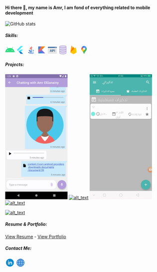 #### Hi there 👋, my name is Amr, I am fond of everything related to mobile development


![GitHub stats](https://github-readme-stats.vercel.app/api?username=ganainy&show_icons=true)  

##### Skills: 
 <img src='https://github.com/ganainy/ganainy/blob/main/android.png' alt='website' height='30'> <img src='https://github.com/ganainy/ganainy/blob/main/flutter.png' alt='website' height='30'>
 <img src='https://github.com/ganainy/ganainy/blob/main/java.png' alt='website' height='30'>
 <img src='https://github.com/ganainy/ganainy/blob/main/kotlin.png' alt='website' height='30'>
 <img src='https://github.com/ganainy/ganainy/blob/main/api.png' alt='website' height='30'>
 <img src='https://github.com/ganainy/ganainy/blob/main/database.png' alt='website' height='30'>
 <img src='https://github.com/ganainy/ganainy/blob/main/firebase.png' alt='website' height='30'>
  <img src='https://github.com/ganainy/ganainy/blob/main/maps.png' alt='website' height='30'>

##### Projects: 

[<img alt="alt_text" width="200" height="400" src="https://github.com/ganainy/ganainy/blob/main/our-chat-gif.gif" />](https://github.com/ganainy/Our_chat) [<img alt="alt_text" width="200" height="400" src="https://github.com/ganainy/ganainy/blob/main/gym-master-gif.gif" />](https://github.com/ganainy/GymMasters) [<img alt="alt_text" width="200" height="400" src="https://github.com/ganainy/ganainy/blob/main/reminderly-gif.gif" />](https://github.com/ganainy/Reminderly) [<img alt="alt_text" width="200" height="400" src="https://user-images.githubusercontent.com/44480226/169400363-56fff694-a508-4921-8246-4141615d3ad7.gif" />](https://github.com/ganainy/portfolio)


[<img alt="alt_text" width="400" height="400" src="https://user-images.githubusercontent.com/44480226/169399095-cf2b3049-e0a4-41ed-8e0a-f267db793284.gif" />](https://github.com/ganainy/realtime_quizzes)




 ##### Resume & Portfolio: 
 [View Resume](https://drive.google.com/drive/folders/1ZIHmoZBYllS8mb545TFHASr5kgzBzxMJ?usp=sharing) -
 [View Portfolio](https://ganainy.github.io/myportfolio/#/)

##### Contact Me: 
[<img src='https://github.com/ganainy/ganainy/blob/main/icons8-linkedin-circled.gif' alt='linkedin' height='30'>](https://www.linkedin.com/in/amr-elganainy/) 
 [<img src='https://github.com/ganainy/ganainy/blob/main/icons8-geography.gif' alt='portfolio' height='30'>](https://ganainy.github.io/myportfolio/#/) 
 
